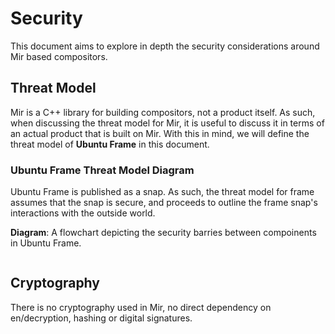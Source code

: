 # Security
This document aims to explore in depth the security considerations around Mir
based compositors.

## Threat Model
Mir is a C++ library for building compositors, not a product itself. As such,
when discussing the threat model for Mir, it is useful to discuss it in terms
of an actual product that is built on Mir. With this in mind, we will define
the threat model of **Ubuntu Frame** in this document.

### Ubuntu Frame Threat Model Diagram
Ubuntu Frame is published as a snap. As such, the threat model for frame assumes
that the snap is secure, and proceeds to outline the frame snap's interactions
with the outside world.

**Diagram**: A flowchart depicting the security barries between compoinents in Ubuntu Frame.

```{mermaid} ubuntu_frame_threat_model.mmd
```

## Cryptography
There is no cryptography used in Mir, no direct dependency on en/decryption,
hashing or digital signatures.
